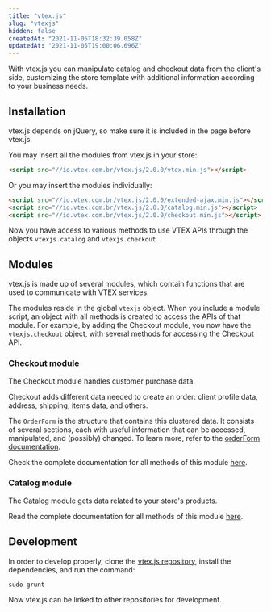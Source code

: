 ```yaml
---
title: "vtex.js"
slug: "vtexjs"
hidden: false
createdAt: "2021-11-05T18:32:39.058Z"
updatedAt: "2021-11-05T19:00:06.696Z"
---
```

With vtex.js you can manipulate catalog and checkout data from the client's side, customizing the store template with additional information according to your business needs.

## Installation

vtex.js depends on jQuery, so make sure it is included in the page before vtex.js.

You may insert all the modules from vtex.js in your store:

```html
<script src="//io.vtex.com.br/vtex.js/2.0.0/vtex.min.js"></script>
```

Or you may insert the modules individually:
```html
<script src="//io.vtex.com.br/vtex.js/2.0.0/extended-ajax.min.js"></script>
<script src="//io.vtex.com.br/vtex.js/2.0.0/catalog.min.js"></script>
<script src="//io.vtex.com.br/vtex.js/2.0.0/checkout.min.js"></script>
```

Now you have access to various methods to use VTEX APIs through the objects `vtexjs.catalog` and `vtexjs.checkout`.


## Modules

vtex.js is made up of several modules, which contain functions that are used to communicate with VTEX services.

The modules reside in the global `vtexjs` object. When you include a module script, an object with all methods is created to access the APIs of that module. For example, by adding the Checkout module, you now have the `vtexjs.checkout` object, with several methods for accessing the Checkout API.

### Checkout module

The Checkout module handles customer purchase data.

Checkout adds different data needed to create an order: client profile data, address, shipping, items data, and others.

The `OrderForm` is the structure that contains this clustered data. It consists of several sections, each with useful information that can be accessed, manipulated, and (possibly) changed. To learn more, refer to the [orderForm documentation](https://developers.vtex.com/docs/guides/orderform-fields).

Check the complete documentation for all methods of this module [here](https://developers.vtex.com/vtex-rest-api/docs/vtexjs-for-checkout).


### Catalog module 

The Catalog module gets data related to your store's products.

Read the complete documentation for all methods of this module [here](https://developers.vtex.com/vtex-rest-api/docs/vtexjs-for-catalog).


## Development

In order to develop properly, clone the [vtex.js repository](https://github.com/vtex/vtex.js), install the dependencies, and run the command: 

```shell
sudo grunt
```
Now vtex.js can be linked to other repositories for development.
